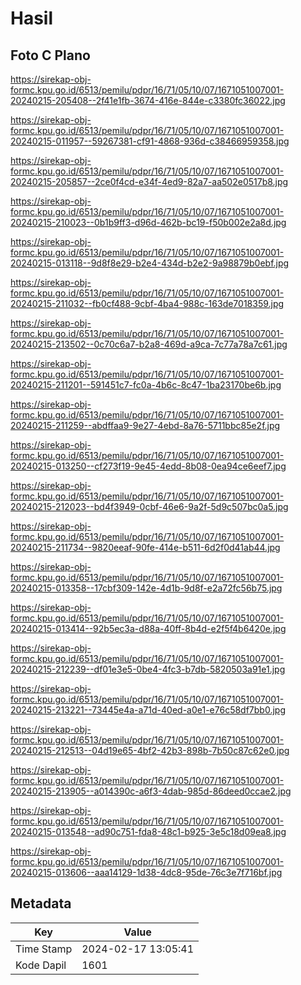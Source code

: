 # Hasil

## Foto C Plano

https://sirekap-obj-formc.kpu.go.id/6513/pemilu/pdpr/16/71/05/10/07/1671051007001-20240215-205408--2f41e1fb-3674-416e-844e-c3380fc36022.jpg

https://sirekap-obj-formc.kpu.go.id/6513/pemilu/pdpr/16/71/05/10/07/1671051007001-20240215-011957--59267381-cf91-4868-936d-c38466959358.jpg

https://sirekap-obj-formc.kpu.go.id/6513/pemilu/pdpr/16/71/05/10/07/1671051007001-20240215-205857--2ce0f4cd-e34f-4ed9-82a7-aa502e0517b8.jpg

https://sirekap-obj-formc.kpu.go.id/6513/pemilu/pdpr/16/71/05/10/07/1671051007001-20240215-210023--0b1b9ff3-d96d-462b-bc19-f50b002e2a8d.jpg

https://sirekap-obj-formc.kpu.go.id/6513/pemilu/pdpr/16/71/05/10/07/1671051007001-20240215-013118--9d8f8e29-b2e4-434d-b2e2-9a98879b0ebf.jpg

https://sirekap-obj-formc.kpu.go.id/6513/pemilu/pdpr/16/71/05/10/07/1671051007001-20240215-211032--fb0cf488-9cbf-4ba4-988c-163de7018359.jpg

https://sirekap-obj-formc.kpu.go.id/6513/pemilu/pdpr/16/71/05/10/07/1671051007001-20240215-213502--0c70c6a7-b2a8-469d-a9ca-7c77a78a7c61.jpg

https://sirekap-obj-formc.kpu.go.id/6513/pemilu/pdpr/16/71/05/10/07/1671051007001-20240215-211201--591451c7-fc0a-4b6c-8c47-1ba23170be6b.jpg

https://sirekap-obj-formc.kpu.go.id/6513/pemilu/pdpr/16/71/05/10/07/1671051007001-20240215-211259--abdffaa9-9e27-4ebd-8a76-5711bbc85e2f.jpg

https://sirekap-obj-formc.kpu.go.id/6513/pemilu/pdpr/16/71/05/10/07/1671051007001-20240215-013250--cf273f19-9e45-4edd-8b08-0ea94ce6eef7.jpg

https://sirekap-obj-formc.kpu.go.id/6513/pemilu/pdpr/16/71/05/10/07/1671051007001-20240215-212023--bd4f3949-0cbf-46e6-9a2f-5d9c507bc0a5.jpg

https://sirekap-obj-formc.kpu.go.id/6513/pemilu/pdpr/16/71/05/10/07/1671051007001-20240215-211734--9820eeaf-90fe-414e-b511-6d2f0d41ab44.jpg

https://sirekap-obj-formc.kpu.go.id/6513/pemilu/pdpr/16/71/05/10/07/1671051007001-20240215-013358--17cbf309-142e-4d1b-9d8f-e2a72fc56b75.jpg

https://sirekap-obj-formc.kpu.go.id/6513/pemilu/pdpr/16/71/05/10/07/1671051007001-20240215-013414--92b5ec3a-d88a-40ff-8b4d-e2f5f4b6420e.jpg

https://sirekap-obj-formc.kpu.go.id/6513/pemilu/pdpr/16/71/05/10/07/1671051007001-20240215-212239--df01e3e5-0be4-4fc3-b7db-5820503a91e1.jpg

https://sirekap-obj-formc.kpu.go.id/6513/pemilu/pdpr/16/71/05/10/07/1671051007001-20240215-213221--73445e4a-a71d-40ed-a0e1-e76c58df7bb0.jpg

https://sirekap-obj-formc.kpu.go.id/6513/pemilu/pdpr/16/71/05/10/07/1671051007001-20240215-212513--04d19e65-4bf2-42b3-898b-7b50c87c62e0.jpg

https://sirekap-obj-formc.kpu.go.id/6513/pemilu/pdpr/16/71/05/10/07/1671051007001-20240215-213905--a014390c-a6f3-4dab-985d-86deed0ccae2.jpg

https://sirekap-obj-formc.kpu.go.id/6513/pemilu/pdpr/16/71/05/10/07/1671051007001-20240215-013548--ad90c751-fda8-48c1-b925-3e5c18d09ea8.jpg

https://sirekap-obj-formc.kpu.go.id/6513/pemilu/pdpr/16/71/05/10/07/1671051007001-20240215-013606--aaa14129-1d38-4dc8-95de-76c3e7f716bf.jpg


## Metadata

| Key        | Value               |
| ---------- | ------------------- |
| Time Stamp | 2024-02-17 13:05:41 |
| Kode Dapil | 1601                |



